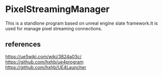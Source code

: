 # PixelStreamingManager
This is a standlone program based on unreal engine slate framework.It is used for manage pixel streaming connections.

## references
<https://ue5wiki.com/wiki/3824a03c/><br/>
<https://github.com/hxhb/ue4program><br/>
<https://github.com/hxhb/UE4Launcher>
